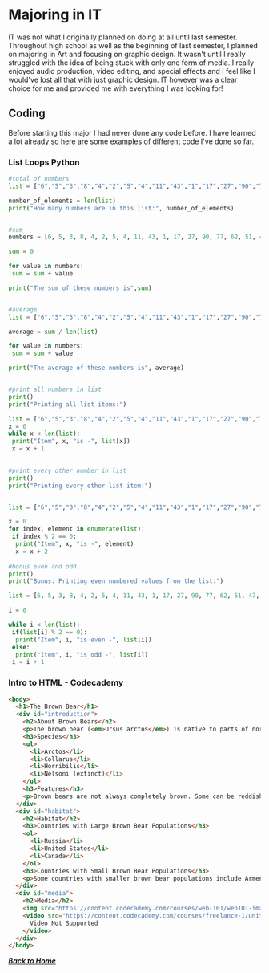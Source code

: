 # Majoring in IT
IT was not what I originally planned on doing at all until last semester. Throughout high school as well as the beginning of last semester, I planned on majoring in Art and focusing on graphic design. It wasn't until I really struggled with the idea of being stuck with only one form of media. I really enjoyed audio production, video editing, and special effects and I feel like I would've lost all that with just graphic design. IT however was a clear choice for me and provided me with everything I was looking for!

## Coding
Before starting this major I had never done any code before. I have learned a lot already so here are some examples of different code I've done so far.

### List Loops Python
```python
#total of numbers
list = ["6","5","3","8","4","2","5","4","11","43","1","17","27","90","77","62","51","47","82","86","20"]

number_of_elements = len(list)
print("How many numbers are in this list:", number_of_elements)


#sum
numbers = [6, 5, 3, 8, 4, 2, 5, 4, 11, 43, 1, 17, 27, 90, 77, 62, 51, 47, 82, 86, 20]

sum = 0

for value in numbers:
 sum = sum + value

print("The sum of these numbers is",sum)


#average
list = ["6","5","3","8","4","2","5","4","11","43","1","17","27","90","77","62","51","47","82","86","20"]

average = sum / len(list)

for value in numbers:
 sum = sum + value

print("The average of these numbers is", average)


#print all numbers in list
print()
print("Printing all list items:")

list = ["6","5","3","8","4","2","5","4","11","43","1","17","27","90","77","62","51","47","82","86","20"]
x = 0
while x < len(list):
 print("Item", x, "is -", list[x])
 x = x + 1
 

#print every other number in list
print()
print("Printing every other list item:")


list = ["6","5","3","8","4","2","5","4","11","43","1","17","27","90","77","62","51","47","82","86","20"]

x = 0
for index, element in enumerate(list):
 if index % 2 == 0:
  print("Item", x, "is -", element)
  x = x + 2
  
#bonus even and odd
print()
print("Bonus: Printing even numbered values from the list:")

list = [6, 5, 3, 8, 4, 2, 5, 4, 11, 43, 1, 17, 27, 90, 77, 62, 51, 47, 82, 86, 20]

i = 0

while i < len(list):
 if(list[i] % 2 == 0):
  print("Item", i, "is even -", list[i])
 else:
  print("Item", i, "is odd -", list[i])
 i = i + 1 
```

### Intro to HTML - Codecademy
```html
<body>
  <h1>The Brown Bear</h1>
  <div id="introduction">
    <h2>About Brown Bears</h2>
    <p>The brown bear (<em>Ursus arctos</em>) is native to parts of northern Eurasia and North America. Its conservation status is currently <strong>Least Concern</strong>.<br /><br /> There are many subspecies within the brown bear species, including the Atlas bear and the Himalayan brown bear.</p>
    <h3>Species</h3>
    <ul>
      <li>Arctos</li>
      <li>Collarus</li>
      <li>Horribilis</li>
      <li>Nelsoni (extinct)</li>
    </ul>
    <h3>Features</h3>
    <p>Brown bears are not always completely brown. Some can be reddish or yellowish. They have very large, curved claws and huge paws. Male brown bears are often 30% larger than female brown bears. They can range from 5 feet to 9 feet from head to toe.</p>
  </div>
  <div id="habitat">
    <h2>Habitat</h2>
    <h3>Countries with Large Brown Bear Populations</h3>
    <ol>
      <li>Russia</li>
      <li>United States</li>
      <li>Canada</li>
    </ol>
    <h3>Countries with Small Brown Bear Populations</h3>
    <p>Some countries with smaller brown bear populations include Armenia, Belarus, Bulgaria, China, Finland, France, Greece, India, Japan, Nepal, Poland, Romania, Slovenia, Turkmenistan, and Uzbekistan.</p>
  </div>
  <div id="media">
    <h2>Media</h2>
    <img src="https://content.codecademy.com/courses/web-101/web101-image_brownbear.jpg" alt="A Brown Bear"/>
    <video src="https://content.codecademy.com/courses/freelance-1/unit-1/lesson-2/htmlcss1-vid_brown-bear.mp4" width="320" height="240" controls>
      Video Not Supported
    </video>
  </div>
</body>
```

[***Back to Home***](https://github.com/madirgrs/MidtermProject)
